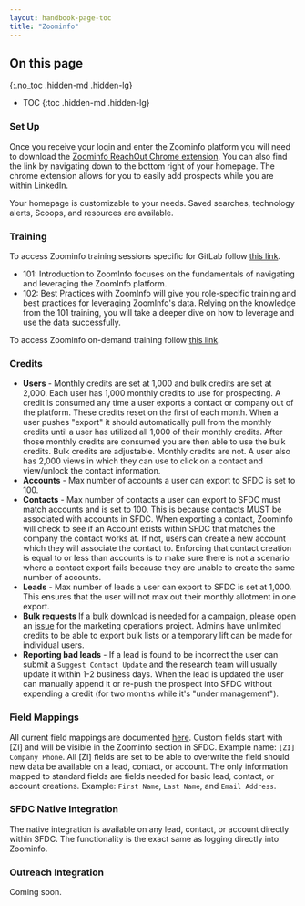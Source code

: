 ```yaml
---
layout: handbook-page-toc
title: "Zoominfo"
---
```


## On this page
{:.no_toc .hidden-md .hidden-lg}

- TOC
{:toc .hidden-md .hidden-lg}

### Set Up
Once you receive your login and enter the Zoominfo platform you will need to download the [Zoominfo ReachOut Chrome extension](https://chrome.google.com/webstore/detail/zoominfo-reachout/fofjcndophjadilglgimelemjkjblgpf). You can also find the link by navigating down to the bottom right of your homepage. The chrome extension allows for you to easily add prospects while you are within LinkedIn.

Your homepage is customizable to your needs. Saved searches, technology alerts, Scoops, and resources are available.

### Training
To access Zoominfo training sessions specific for GitLab follow [this link](https://university.zoominfo.com/courses/gitlab-inc-recorded-trainings).

-   101: Introduction to ZoomInfo focuses on the fundamentals of navigating and leveraging the ZoomInfo platform.
-   102: Best Practices with ZoomInfo will give you role-specific training and best practices for leveraging ZoomInfo's data. Relying on the knowledge from the 101 training, you will take a deeper dive on how to leverage and use the data successfully.

To access Zoominfo on-demand training follow [this link](https://university.zoominfo.com/pages/on-demand-training).

### Credits
-   **Users** -  Monthly credits are set at 1,000 and bulk credits are set at 2,000. 
Each user has 1,000 monthly credits to use for prospecting. A credit is consumed any time a user exports a contact or company out of the platform. These credits reset on the first of each month. When a user pushes "export" it should automatically pull from the monthly credits until a user has utilized all 1,000 of their monthly credits. After those monthly credits are consumed you are then able to use the bulk credits. Bulk credits are adjustable. Monthly credits are not. A user also has 2,000 views in which they can use to click on a contact and view/unlock the contact information.
-   **Accounts** - Max number of accounts a user can export to SFDC is set to 100.
-   **Contacts** - Max number of contacts a user can export to SFDC must match accounts and is set to 100. This is because contacts MUST be associated with accounts in SFDC. When exporting a contact, Zoominfo will check to see if an Account exists within SFDC that matches the company the contact works at. If not, users can create a new account which they will associate the contact to. Enforcing that contact creation is equal to or less than accounts is to make sure there is not a scenario where a contact export fails because they are unable to create the same number of accounts.
-   **Leads** - Max number of leads a user can export to SFDC is set at 1,000. This ensures that the user will not max out their monthly allotment in one export.
-   **Bulk requests** If a bulk download is needed for a campaign, please open an [issue](https://gitlab.com/gitlab-com/marketing/marketing-operations/-/issues/new) for the marketing operations project. Admins have unlimited credits to be able to export bulk lists or a temporary lift can be made for individual users.
-   **Reporting bad leads** - If a lead is found to be incorrect the user can submit a `Suggest Contact Update` and the research team will usually update it within 1-2 business days. When the lead is updated the user can manually append it or re-push the prospect into SFDC without expending a credit (for two months while it's "under management").

### Field Mappings
All current field mappings are documented [here](https://docs.google.com/spreadsheets/d/1lZ2BgNER_OYR5jjYDHreCMRbpODQbprUpGKVRD5TMnY/edit#gid=504148174). 
Custom fields start with [ZI] and will be visible in the Zoominfo section in SFDC. Example name: `[ZI] Company Phone`. All [ZI] fields are set to be able to overwrite the field should new data be available on a lead, contact, or account. The only information mapped to standard fields are fields needed for basic lead, contact, or account creations. Example: `First Name`, `Last Name`, and `Email Address`.

### SFDC Native Integration
The native integration is available on any lead, contact, or account directly within SFDC. The functionality is the exact same as logging directly into Zoominfo.

### Outreach Integration
Coming soon.
